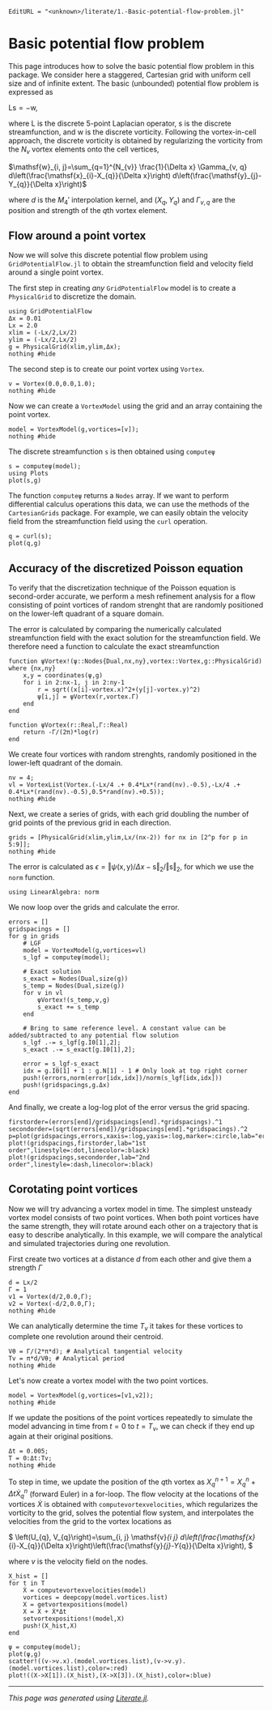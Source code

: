 ```@meta
EditURL = "<unknown>/literate/1.-Basic-potential-flow-problem.jl"
```

# Basic potential flow problem

This page introduces how to solve the basic potential flow problem in this package. We consider here a staggered, Cartesian grid with uniform cell size and of infinite extent. The basic (unbounded) potential flow problem is expressed as

$\mathsf{Ls} = -\mathsf{w},$

where $\mathsf{L}$ is the discrete 5-point Laplacian operator, $\mathsf{s}$ is the discrete streamfunction, and $\mathsf{w}$ is the discrete vorticity. Following the vortex-in-cell approach, the discrete vorticity is obtained by regularizing the vorticity from the $N_v$ vortex elements onto the cell vertices,

$\mathsf{w}_{i, j}=\sum_{q=1}^{N_{v}} \frac{1}{\Delta x} \Gamma_{v, q} d\left(\frac{\mathsf{x}_{i}-X_{q}}{\Delta x}\right) d\left(\frac{\mathsf{y}_{j}-Y_{q}}{\Delta x}\right)$

where $d$ is the $M_{4}'$ interpolation kernel, and $(X_{q},Y_{q})$ and $\Gamma_{v,q}$ are the position and strength of the $q$th vortex element.

## Flow around a point vortex
Now we will solve this discrete potential flow problem using `GridPotentialFlow.jl` to obtain the streamfunction field and velocity field around a single point vortex.

The first step in creating *any* `GridPotentialFlow` model is to create a `PhysicalGrid` to discretize the domain.

```@example 1.-Basic-potential-flow-problem
using GridPotentialFlow
Δx = 0.01
Lx = 2.0
xlim = (-Lx/2,Lx/2)
ylim = (-Lx/2,Lx/2)
g = PhysicalGrid(xlim,ylim,Δx);
nothing #hide
```

The second step is to create our point vortex using `Vortex`.

```@example 1.-Basic-potential-flow-problem
v = Vortex(0.0,0.0,1.0);
nothing #hide
```

Now we can create a `VortexModel` using the grid and an array containing the point vortex.

```@example 1.-Basic-potential-flow-problem
model = VortexModel(g,vortices=[v]);
nothing #hide
```

The discrete streamfunction `s` is then obtained using `computeψ`

```@example 1.-Basic-potential-flow-problem
s = computeψ(model);
using Plots
plot(s,g)
```

The function `computeψ` returns a `Nodes` array. If we want to perform differential calculus operations this data, we can use the methods of the  `CartesianGrids` package. For example, we can easily obtain the velocity field from the streamfunction field using the `curl` operation.

```@example 1.-Basic-potential-flow-problem
q = curl(s);
plot(q,g)
```

## Accuracy of the discretized Poisson equation
To verify that the discretization technique of the Poisson equation is second-order accurate, we perform a mesh refinement analysis for a flow consisting of point vortices of random strenght that are randomly positioned on the lower-left quadrant of a square domain.

The error is calculated by comparing the numerically calculated streamfunction field with the exact solution for the streamfunction field. We therefore need a function to calculate the exact streamfunction

```@example 1.-Basic-potential-flow-problem
function ψVortex!(ψ::Nodes{Dual,nx,ny},vortex::Vortex,g::PhysicalGrid) where {nx,ny}
    x,y = coordinates(ψ,g)
    for i in 2:nx-1, j in 2:ny-1
        r = sqrt((x[i]-vortex.x)^2+(y[j]-vortex.y)^2)
        ψ[i,j] = ψVortex(r,vortex.Γ)
    end
end

function ψVortex(r::Real,Γ::Real)
    return -Γ/(2π)*log(r)
end
```

We create four vortices with random strenghts, randomly positioned in the lower-left quadrant of the domain.

```@example 1.-Basic-potential-flow-problem
nv = 4;
vl = VortexList(Vortex.(-Lx/4 .+ 0.4*Lx*(rand(nv).-0.5),-Lx/4 .+ 0.4*Lx*(rand(nv).-0.5),0.5*rand(nv).+0.5));
nothing #hide
```

Next, we create a series of grids, with each grid doubling the number of grid points of the previous grid in each direction.

```@example 1.-Basic-potential-flow-problem
grids = [PhysicalGrid(xlim,ylim,Lx/(nx-2)) for nx in [2^p for p in 5:9]];
nothing #hide
```

The error is calculated as $\epsilon = \Vert \psi(\mathsf{x},\mathsf{y})/\Delta x - \mathsf{s} \Vert_2 / \Vert \mathsf{s} \Vert_2$, for which we use the `norm` function.

```@example 1.-Basic-potential-flow-problem
using LinearAlgebra: norm
```

We now loop over the grids and calculate the error.

```@example 1.-Basic-potential-flow-problem
errors = []
gridspacings = []
for g in grids
    # LGF
    model = VortexModel(g,vortices=vl)
    s_lgf = computeψ(model);

    # Exact solution
    s_exact = Nodes(Dual,size(g))
    s_temp = Nodes(Dual,size(g))
    for v in vl
        ψVortex!(s_temp,v,g)
        s_exact += s_temp
    end

    # Bring to same reference level. A constant value can be added/subtracted to any potential flow solution
    s_lgf .-= s_lgf[g.I0[1],2];
    s_exact .-= s_exact[g.I0[1],2];

    error = s_lgf-s_exact
    idx = g.I0[1] + 1 : g.N[1] - 1 # Only look at top right corner
    push!(errors,norm(error[idx,idx])/norm(s_lgf[idx,idx]))
    push!(gridspacings,g.Δx)
end
```

And finally, we create a log-log plot of the error versus the grid spacing.

```@example 1.-Basic-potential-flow-problem
firstorder=(errors[end]/gridspacings[end].*gridspacings).^1
secondorder=(sqrt(errors[end])/gridspacings[end].*gridspacings).^2
p=plot(gridspacings,errors,xaxis=:log,yaxis=:log,marker=:circle,lab="error",xlabel="dx",legend=:bottomright,title="Error")
plot!(gridspacings,firstorder,lab="1st order",linestyle=:dot,linecolor=:black)
plot!(gridspacings,secondorder,lab="2nd order",linestyle=:dash,linecolor=:black)
```

## Corotating point vortices
Now we will try advancing a vortex model in time. The simplest unsteady vortex model consists of two point vortices. When both point vortices have the same strength, they will rotate around each other on a trajectory that is easy to describe analytically. In this example, we will compare the analytical and simulated trajectories during one revolution.

First create two vortices at a distance $d$ from each other and give them a strength $\Gamma$

```@example 1.-Basic-potential-flow-problem
d = Lx/2
Γ = 1
v1 = Vortex(d/2,0.0,Γ);
v2 = Vortex(-d/2,0.0,Γ);
nothing #hide
```

We can analytically determine the time $T_v$ it takes for these vortices to complete one revolution around their centroid.

```@example 1.-Basic-potential-flow-problem
Vθ = Γ/(2*π*d); # Analytical tangential velocity
Tv = π*d/Vθ; # Analytical period
nothing #hide
```

Let's now create a vortex model with the two point vortices.

```@example 1.-Basic-potential-flow-problem
model = VortexModel(g,vortices=[v1,v2]);
nothing #hide
```

If we update the positions of the point vortices repeatedly to simulate the model advancing in time from $t=0$ to $t=T_v$, we can check if they end up again at their original positions.

```@example 1.-Basic-potential-flow-problem
Δt = 0.005;
T = 0:Δt:Tv;
nothing #hide
```

To step in time, we update the position of the $q$th vortex as $X^{n+1}_q = X^{n}_q + Δt Ẋ^{n}_q$ (forward Euler) in a for-loop. The flow velocity at the locations of the vortices $Ẋ$ is obtained with `computevortexvelocities`, which regularizes the vorticity to the grid, solves the potential flow system, and interpolates the velocities from the grid to the vortex locations as

$
\left(U_{q}, V_{q}\right)=\sum_{i, j} \mathsf{v}_{i j} d\left(\frac{\mathsf{x}_{i}-X_{q}}{\Delta x}\right)\left(\frac{\mathsf{y}_{j}-Y_{q}}{\Delta x}\right),
$

where $v$ is the velocity field on the nodes.

```@example 1.-Basic-potential-flow-problem
X_hist = []
for t in T
    Ẋ = computevortexvelocities(model)
    vortices = deepcopy(model.vortices.list)
    X = getvortexpositions(model)
    X = X + Ẋ*Δt
    setvortexpositions!(model,X)
    push!(X_hist,X)
end

ψ = computeψ(model);
plot(ψ,g)
scatter!((v->v.x).(model.vortices.list),(v->v.y).(model.vortices.list),color=:red)
plot!((X->X[1]).(X_hist),(X->X[3]).(X_hist),color=:blue)
```

---

*This page was generated using [Literate.jl](https://github.com/fredrikekre/Literate.jl).*

